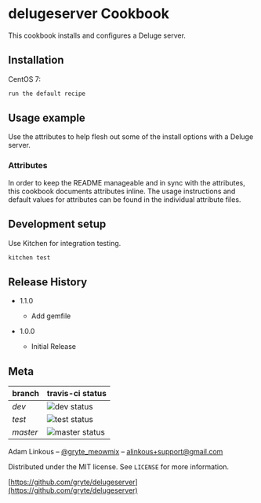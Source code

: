 # delugeserver Cookbook

This cookbook installs and configures a Deluge server.

## Installation

CentOS 7:

```bash
run the default recipe
```

## Usage example

Use the attributes to help flesh out some of the install options with a Deluge server.

### Attributes
In order to keep the README manageable and in sync with the attributes, this cookbook documents attributes inline. The usage instructions and default values for attributes can be found in the individual attribute files.

## Development setup

Use Kitchen for integration testing.

```bash
kitchen test
```

## Release History

* 1.1.0
    * Add gemfile

* 1.0.0
    * Initial Release

## Meta

|branch|travis-ci status|
|------|----------------|
|*dev*|![dev status](https://travis-ci.org/gryte/delugeserver.svg?branch=dev)|
|*test*|![test status](https://travis-ci.org/gryte/delugeserver.svg?branch=test)|
|*master*|![master status](https://travis-ci.org/gryte/delugeserver.svg?branch=master)|

Adam Linkous – [@gryte_meowmix](https://twitter.com/gryte_meowmix) – alinkous+support@gmail.com

Distributed under the MIT license. See ``LICENSE`` for more information.

[https://github.com/gryte/delugeserver](https://github.com/gryte/delugeserver)
